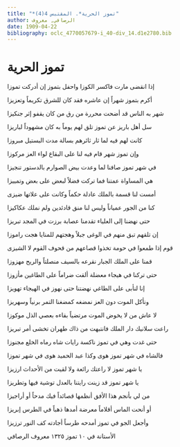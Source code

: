 ```yaml
---
title: "*تموز الحرية*. المقتبس 4(4)"
author: الرصافي, معروف
date: 1909-04-22
bibliography: oclc_4770057679-i_40-div_14.d1e2780.bib
---
```




#  تموز الحرية 


 إذا انقضى مارت فاكسر الكوزا   واحفل بتموز إن أدركت تموزا  

 أكرم بتموز شهراً إن عاشره   فقد كان للشرق تكريماً وتعزيزا  

 شهر به الناس قد أضحت محررة   من رق من كان يقفو إثر جنكيزا  

 سل أهل باريز عن تموز تلق لهم   يوماً به كان مشهوداً لباريزا  

 كانت لهم فيه لما ثار ثائرهم   بسالة مدت البستيل مبروزا  

 وإن تموز شهر قام فيه لنا   على البقاع لواء العز مركوزا  

 في شهر تموز صافنا لما وعدت   بيض الصوارم بالدستور تنجيزا  
 
 هي المساواة عمتنا فما تركت   فضلاً لبعض على بعض وتمييزا  

 أمست لنا قسمة بالملك عادلة   حكماً وكانت على علاتها ضيزى  

 كنا من الجور عمياناً وليس لنا   منق قادئدين ولم نملك عكاكيزا  

 حتى نهضنا إلى العلياء تقدمنا   عصابة برزت في المجد تبريزا  

 إن تلقهم تبق منهم في الوغى جبلاً   وهجتهم للمنايا هجت راموزا  

 قوم إذا طمعوا في حومة تخذوا   قصاعهم من قحوف القوم لا الشيزى  

 قمنا على الملك الجبار نقرعه   بالسيف منصلتاً والريح مهزوزا  

 حتى تركنا في هيجاء معضلة   ألقت ضراماً على الطاغين مأزوزا  

 إنا لنأبى على الطاغي نهضتنا   حتى نهوز في الهيجاء تهويزا  

 ونأكل الموت دون العز نمضغه   كمضغنا التمر برنياً وسهريزا  

 لا عاش من لا يخوض الموت مرتضياً   بقاءه بعصي الذل موكوزا  

 راعت سلانيك دار الملك فانتبهت   من ذاك طهران تخشى أمر تبريزا  

 حتى غدت وهي في تموز ناكسة   رايات شاه رماه الخلع مجنوزا  

 فالشاه في شهر تموز هوى وكذا   عبد الحميد هوى في شهر تموزا  

 يا شهر تموز لا راعتك رائعة   ولا لقيت من الأحداث ارزيزا  

 يا شهر تموز قد زينت رايتنا   بالعدل توشية فيها وتطريزا  

 من لي بأنجم هذا الأفق أنظمها   قصائداً فيك مدحاً أو أراجيزا  

 أو أنحت الماس أقلاماً معرضة   أمدها ذهباً في الطرس إبريزا  
 
 وأجعل الجو في تموز أمدحه   طرساً أجادته كف النور ترزيزا  

 الأستانة  في  ١٠  تموز  ١٣٢٥  معروف  الرصافي 
